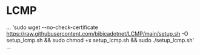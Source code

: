 # LCMP
...
'sudo wget --no-check-certificate https://raw.githubusercontent.com/bibicadotnet/LCMP/main/setup.sh -O setup_lcmp.sh && sudo chmod +x setup_lcmp.sh && sudo ./setup_lcmp.sh'
...
